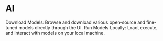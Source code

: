 # AI

Download Models: Browse and download various open-source and fine-tuned models directly through the UI.
Run Models Locally: Load, execute, and interact with models on your local machine.